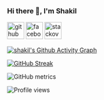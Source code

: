 ### Hi there 👋, I'm Shakil

[<img src='https://cdn.jsdelivr.net/npm/simple-icons@3.0.1/icons/github.svg' alt='github' height='40'>](https://github.com/shakilahmed14133)  [<img src='https://cdn.jsdelivr.net/npm/simple-icons@3.0.1/icons/facebook.svg' alt='facebook' height='40'>](https://www.facebook.com/profile.php?id=100018900671151)  [<img src='https://cdn.jsdelivr.net/npm/simple-icons@3.0.1/icons/stackoverflow.svg' alt='stackoverflow' height='40'>](https://stackoverflow.com/users/17947102)  



[![shakil's Github Activity Graph](https://activity-graph.herokuapp.com/graph?username=shakilahmed14133&theme=react-dark&hide_border=true&area=true)](https://git.io/shakilahmed14133)

<!--  CONTRIBUTION AND STREAK BLOCK -->
 [![GitHub Streak](https://github-readme-streak-stats.herokuapp.com/?user=shakilahmed14133&currStreakNum=2FD3EB&fire=pink&sideLabels=F00&theme=nightowl)](https://git.io/streak-stats)     
<!--  Metrics Bar -->
![GitHub metrics](https://metrics.lecoq.io/shakilahmed14133)
<!--  Profile Views -->
![Profile views](https://gpvc.arturio.dev/shakilahmed14133)  
